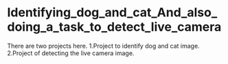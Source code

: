 # Identifying_dog_and_cat_And_also_doing_a_task_to_detect_live_camera
There are two projects here.
1.Project to identify dog and cat image.
2.Project of detecting the live camera image.
